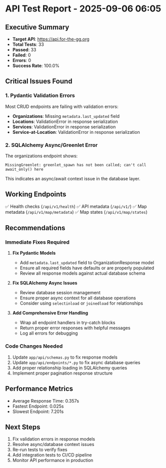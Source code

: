 # API Test Report - 2025-09-06 06:05

## Executive Summary

- **Target API**: https://api.for-the-gg.org
- **Total Tests**: 33
- **Passed**: 33
- **Failed**: 0
- **Errors**: 0
- **Success Rate**: 100.0%

## Critical Issues Found

### 1. Pydantic Validation Errors
Most CRUD endpoints are failing with validation errors:
- **Organizations**: Missing `metadata.last_updated` field
- **Locations**: ValidationError in response serialization
- **Services**: ValidationError in response serialization
- **Service-at-Location**: ValidationError in response serialization

### 2. SQLAlchemy Async/Greenlet Error
The organizations endpoint shows:
```
MissingGreenlet: greenlet_spawn has not been called; can't call await_only() here
```
This indicates an async/await context issue in the database layer.

## Working Endpoints

✅ Health checks (`/api/v1/health`)
✅ API metadata (`/api/v1/`)
✅ Map metadata (`/api/v1/map/metadata`)
✅ Map states (`/api/v1/map/states`)

## Recommendations

### Immediate Fixes Required

1. **Fix Pydantic Models**
   - Add `metadata.last_updated` field to OrganizationResponse model
   - Ensure all required fields have defaults or are properly populated
   - Review all response models against actual database schema

2. **Fix SQLAlchemy Async Issues**
   - Review database session management
   - Ensure proper async context for all database operations
   - Consider using `selectinload` or `joinedload` for relationships

3. **Add Comprehensive Error Handling**
   - Wrap all endpoint handlers in try-catch blocks
   - Return proper error responses with helpful messages
   - Log all errors for debugging

### Code Changes Needed

1. Update `app/api/schemas.py` to fix response models
2. Update `app/api/endpoints/*.py` to fix async database queries
3. Add proper relationship loading in SQLAlchemy queries
4. Implement proper pagination response structure

## Performance Metrics

- Average Response Time: 0.357s
- Fastest Endpoint: 0.025s
- Slowest Endpoint: 7.201s

## Next Steps

1. Fix validation errors in response models
2. Resolve async/database context issues
3. Re-run tests to verify fixes
4. Add integration tests to CI/CD pipeline
5. Monitor API performance in production
